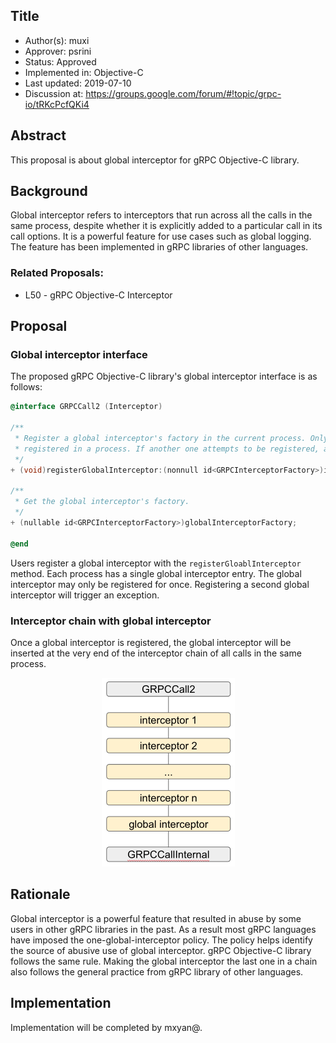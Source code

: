 Title
----
* Author(s): muxi
* Approver: psrini
* Status: Approved
* Implemented in: Objective-C
* Last updated: 2019-07-10
* Discussion at: https://groups.google.com/forum/#!topic/grpc-io/tRKcPcfQKi4

## Abstract

This proposal is about global interceptor for gRPC Objective-C library.

## Background
Global interceptor refers to interceptors that run across all the calls in the same process, despite whether it is explicitly added to a particular call in its call options. It is a powerful feature for use cases such as global logging. The feature has been implemented in gRPC libraries of other languages.


### Related Proposals: 
* L50 - gRPC Objective-C Interceptor

## Proposal

### Global interceptor interface

The proposed gRPC Objective-C library's global interceptor interface is as follows:

```objectivec
@interface GRPCCall2 (Interceptor)

/**
 * Register a global interceptor's factory in the current process. Only one interceptor can be
 * registered in a process. If another one attempts to be registered, an exception will be raised.
 */
+ (void)registerGlobalInterceptor:(nonnull id<GRPCInterceptorFactory>)interceptorFactory;

/**
 * Get the global interceptor's factory.
 */
+ (nullable id<GRPCInterceptorFactory>)globalInterceptorFactory;

@end
```

Users register a global interceptor with the `registerGloablInterceptor` method. Each process has a single global interceptor entry. The global interceptor may only be registered for once. Registering a second global interceptor will trigger an exception.

### Interceptor chain with global interceptor

Once a global interceptor is registered, the global interceptor will be inserted at the very end of the interceptor chain of all calls in the same process.

<p align="center">
  <img width="213" height="302" src="L55_graphics/global-interceptor-chain.png">
</p>

## Rationale

Global interceptor is a powerful feature that resulted in abuse by some users in other gRPC libraries in the past. As a result most gRPC languages have imposed the one-global-interceptor policy. The policy helps identify the source of abusive use of global interceptor. gRPC Objective-C library follows the same rule. Making the global interceptor the last one in a chain also follows the general practice from gRPC library of other languages.

## Implementation

Implementation will be completed by mxyan@.
